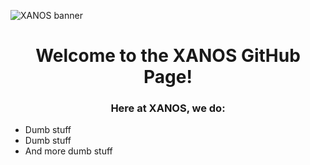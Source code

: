 ![XANOS banner](https://raw.githubusercontent.com/xXanOSS/Brand/main/XANOS/BANNER.jpg)
<h1 align="center">Welcome to the XANOS GitHub Page!</h1>
<h3 align="center">Here at XANOS, we do:</h3>

- Dumb stuff
- Dumb stuff
- And more dumb stuff
